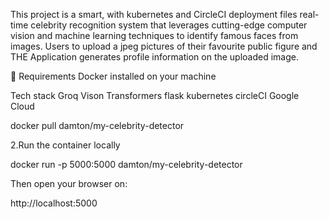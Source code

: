 This project is a smart, with kubernetes and CircleCI deployment files real-time celebrity recognition system that leverages cutting-edge computer vision and machine learning techniques to identify famous faces from images.
Users to upload a jpeg pictures of their favourite public figure and THE Application generates profile information on the uploaded image.

🧾 Requirements
Docker installed on your machine

Tech stack
Groq
Vison Transformers
flask
kubernetes
circleCI
Google Cloud

docker pull damton/my-celebrity-detector



2.Run the container locally

docker run -p 5000:5000 damton/my-celebrity-detector

Then open your browser on:

http://localhost:5000
